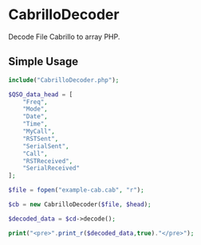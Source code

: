 # CabrilloDecoder
Decode File Cabrillo to array PHP.

## Simple Usage
```php
include("CabrilloDecoder.php");

$QSO_data_head = [
    "Freq",
    "Mode",
    "Date",
    "Time",
    "MyCall",
    "RSTSent",
    "SerialSent",
    "Call",
    "RSTReceived",
    "SerialReceived"
];

$file = fopen("example-cab.cab", "r");

$cb = new CabrilloDecoder($file, $head); 

$decoded_data = $cd->decode();

print("<pre>".print_r($decoded_data,true)."</pre>");

```
